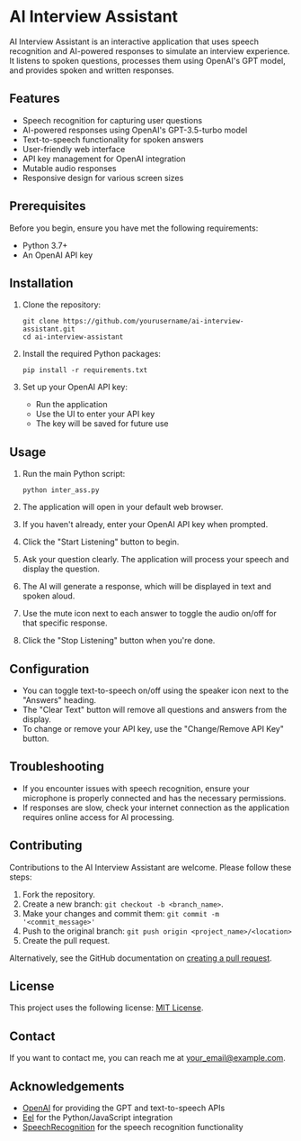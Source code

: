 # AI Interview Assistant

AI Interview Assistant is an interactive application that uses speech recognition and AI-powered responses to simulate an interview experience. It listens to spoken questions, processes them using OpenAI's GPT model, and provides spoken and written responses.

## Features

- Speech recognition for capturing user questions
- AI-powered responses using OpenAI's GPT-3.5-turbo model
- Text-to-speech functionality for spoken answers
- User-friendly web interface
- API key management for OpenAI integration
- Mutable audio responses
- Responsive design for various screen sizes

## Prerequisites

Before you begin, ensure you have met the following requirements:

- Python 3.7+
- An OpenAI API key

## Installation

1. Clone the repository:
   ```
   git clone https://github.com/yourusername/ai-interview-assistant.git
   cd ai-interview-assistant
   ```

2. Install the required Python packages:
   ```
   pip install -r requirements.txt
   ```

3. Set up your OpenAI API key:
   - Run the application
   - Use the UI to enter your API key
   - The key will be saved for future use

## Usage

1. Run the main Python script:
   ```
   python inter_ass.py
   ```

2. The application will open in your default web browser.

3. If you haven't already, enter your OpenAI API key when prompted.

4. Click the "Start Listening" button to begin.

5. Ask your question clearly. The application will process your speech and display the question.

6. The AI will generate a response, which will be displayed in text and spoken aloud.

7. Use the mute icon next to each answer to toggle the audio on/off for that specific response.

8. Click the "Stop Listening" button when you're done.

## Configuration

- You can toggle text-to-speech on/off using the speaker icon next to the "Answers" heading.
- The "Clear Text" button will remove all questions and answers from the display.
- To change or remove your API key, use the "Change/Remove API Key" button.

## Troubleshooting

- If you encounter issues with speech recognition, ensure your microphone is properly connected and has the necessary permissions.
- If responses are slow, check your internet connection as the application requires online access for AI processing.

## Contributing

Contributions to the AI Interview Assistant are welcome. Please follow these steps:

1. Fork the repository.
2. Create a new branch: `git checkout -b <branch_name>`.
3. Make your changes and commit them: `git commit -m '<commit_message>'`
4. Push to the original branch: `git push origin <project_name>/<location>`
5. Create the pull request.

Alternatively, see the GitHub documentation on [creating a pull request](https://help.github.com/articles/creating-a-pull-request/).

## License

This project uses the following license: [MIT License](LICENSE.md).

## Contact

If you want to contact me, you can reach me at <your_email@example.com>.

## Acknowledgements

- [OpenAI](https://openai.com/) for providing the GPT and text-to-speech APIs
- [Eel](https://github.com/ChrisKnott/Eel) for the Python/JavaScript integration
- [SpeechRecognition](https://pypi.org/project/SpeechRecognition/) for the speech recognition functionality